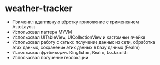 # weather-tracker

- Применил адаптивную вёрстку приложение с применением AutoLayout
- Использовал паттерн MVVM
- Использовал UITableView, UICollectionView и кастомные ячейки
- Использовал работу с сетью: получение данных из сети, обработка этих данных, сохранение этих данных в базу данных (Realm)
- Использовал фреймворки: Kingfisher, Realm, Locksmith
- Использовал получение геолокации
